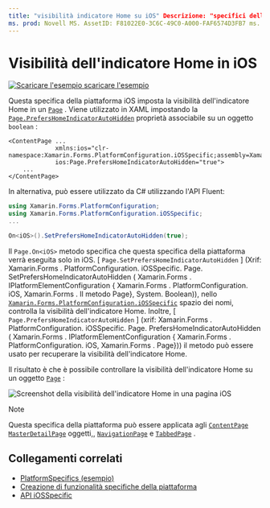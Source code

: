 ```yaml
---
title: "visibilità indicatore Home su iOS" Descrizione: "specifici della piattaforma consentono di utilizzare funzionalità disponibili solo su una piattaforma specifica, senza implementare Renderer o effetti personalizzati. Questo articolo illustra come usare la specifica della piattaforma iOS che imposta la visibilità dell'indicatore Home in una pagina ".
ms. prod: Novell MS. AssetID: F81022E0-3C6C-49C0-A000-FAF6574D3FB7 ms. Technology: Novell-Forms Author: davidbritch ms. Author: dabritch ms. Date: 05/09/2019 no-loc: [ Xamarin.Forms , Xamarin.Essentials ]
---
```


# <a name="home-indicator-visibility-on-ios"></a>Visibilità dell'indicatore Home in iOS

[![Scaricare ](~/media/shared/download.png) l'esempio scaricare l'esempio](https://docs.microsoft.com/samples/xamarin/xamarin-forms-samples/userinterface-platformspecifics)

Questa specifica della piattaforma iOS imposta la visibilità dell'indicatore Home in un [`Page`](xref:Xamarin.Forms.Page) . Viene utilizzato in XAML impostando la [`Page.PrefersHomeIndicatorAutoHidden`](xref:Xamarin.Forms.PlatformConfiguration.iOSSpecific.Page.PrefersHomeIndicatorAutoHiddenProperty) proprietà associabile su un oggetto `boolean` :

```xaml
<ContentPage ...
             xmlns:ios="clr-namespace:Xamarin.Forms.PlatformConfiguration.iOSSpecific;assembly=Xamarin.Forms.Core"
             ios:Page.PrefersHomeIndicatorAutoHidden="true">
    ...
</ContentPage>
```

In alternativa, può essere utilizzato da C# utilizzando l'API Fluent:

```csharp
using Xamarin.Forms.PlatformConfiguration;
using Xamarin.Forms.PlatformConfiguration.iOSSpecific;
...

On<iOS>().SetPrefersHomeIndicatorAutoHidden(true);
```

Il `Page.On<iOS>` metodo specifica che questa specifica della piattaforma verrà eseguita solo in iOS. [ `Page.SetPrefersHomeIndicatorAutoHidden` ] (Xrif: Xamarin.Forms . PlatformConfiguration. iOSSpecific. Page. SetPrefersHomeIndicatorAutoHidden ( Xamarin.Forms . IPlatformElementConfiguration { Xamarin.Forms . PlatformConfiguration. iOS, Xamarin.Forms . Il metodo Page}, System. Boolean)), nello [`Xamarin.Forms.PlatformConfiguration.iOSSpecific`](xref:Xamarin.Forms.PlatformConfiguration.iOSSpecific) spazio dei nomi, controlla la visibilità dell'indicatore Home. Inoltre, [ `Page.PrefersHomeIndicatorAutoHidden` ] (xrif: Xamarin.Forms . PlatformConfiguration. iOSSpecific. Page. PrefersHomeIndicatorAutoHidden ( Xamarin.Forms . IPlatformElementConfiguration { Xamarin.Forms . PlatformConfiguration. iOS, Xamarin.Forms . Page})) il metodo può essere usato per recuperare la visibilità dell'indicatore Home.

Il risultato è che è possibile controllare la visibilità dell'indicatore Home su un oggetto [`Page`](xref:Xamarin.Forms.Page) :

![Screenshot della visibilità dell'indicatore Home in una pagina iOS](page-home-indicator-images/home-indicator-visibility.png "Visibilità dell'indicatore Home di una pagina")

> [!NOTE]
> Questa specifica della piattaforma può essere applicata agli [`ContentPage`](xref:Xamarin.Forms.ContentPage) [`MasterDetailPage`](xref:Xamarin.Forms.MasterDetailPage) oggetti,, [`NavigationPage`](xref:Xamarin.Forms.NavigationPage) e [`TabbedPage`](xref:Xamarin.Forms.TabbedPage) .

## <a name="related-links"></a>Collegamenti correlati

- [PlatformSpecifics (esempio)](https://docs.microsoft.com/samples/xamarin/xamarin-forms-samples/userinterface-platformspecifics)
- [Creazione di funzionalità specifiche della piattaforma](~/xamarin-forms/platform/platform-specifics/index.md#creating-platform-specifics)
- [API iOSSpecific](xref:Xamarin.Forms.PlatformConfiguration.iOSSpecific)
